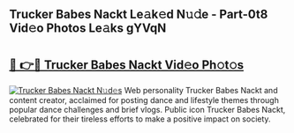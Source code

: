 ## Trucker Babes Nackt Le𝚊k𝚎d N𝚞𝚍e - Part-0t8 Vid𝚎o Photos Le𝚊ks gYVqN

# <h2><a href="http://fb7vu0.evod.top/?m=Trucker+Babes+Nackt">🔗 👉🔴 Trucker Babes Nackt Vid𝚎o Ph𝚘t𝚘s</a></h2>

[![Trucker Babes Nackt N𝚞d𝚎s](https://i.imgur.com/8V9OHl7.gif)](http://fb7vu0.evod.top/?m=Trucker+Babes+Nackt)
Web personality Trucker Babes Nackt and content creator, acclaimed for posting dance and lifestyle themes through popular dance challenges and brief vlogs. Public icon Trucker Babes Nackt, celebrated for their tireless efforts to make a positive impact on society. 
